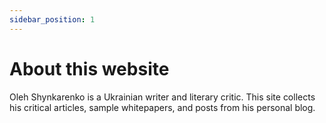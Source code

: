 ```yaml
---
sidebar_position: 1
---
```


# About this website

Oleh Shynkarenko is a Ukrainian writer and literary critic. This site collects his critical articles, sample whitepapers, and posts from his personal blog.